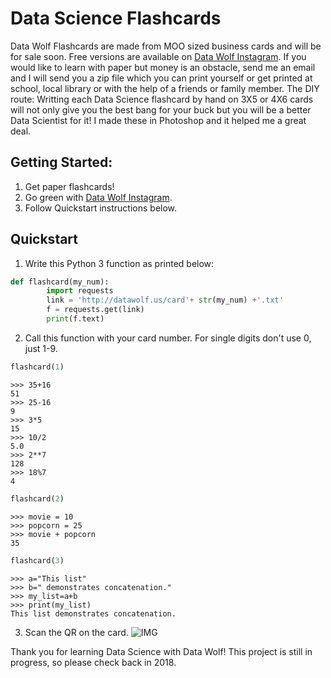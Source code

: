 # Data Science Flashcards
Data Wolf Flashcards are made from MOO sized business cards and will be for sale soon. Free versions are available on [Data Wolf Instagram](https://www.instagram.com/datawolf.us/). If you would like to learn with paper but money is an obstacle, send me an email and I will send you a zip file which you can print yourself or get printed at school, local library or with the help of a friends or family member. The DIY route: Writting each Data Science flashcard by hand on 3X5 or 4X6 cards will not only give you the best bang for your buck but you will be a better Data Scientist for it! I made these in Photoshop and it helped me a great deal.

## Getting Started:
1. Get paper flashcards!
2. Go green with [Data Wolf Instagram](https://www.instagram.com/datawolf.us/).
3. Follow Quickstart instructions below.

## Quickstart

1. Write this Python 3 function as printed below:

```python
def flashcard(my_num):
        import requests
        link = 'http://datawolf.us/card'+ str(my_num) +'.txt'
        f = requests.get(link)
        print(f.text)
```

2. Call this function with your card number. For single digits don't use 0, just 1-9.

```python
flashcard(1)
```

    >>> 35+16
    51
    >>> 25-16
    9
    >>> 3*5
    15
    >>> 10/2
    5.0
    >>> 2**7
    128
    >>> 18%7
    4



```python
flashcard(2)
```

    >>> movie = 10
    >>> popcorn = 25
    >>> movie + popcorn
    35
    



```python
flashcard(3)
```

    >>> a="This list"
    >>> b=" demonstrates concatenation."
    >>> my_list=a+b
    >>> print(my_list)
    This list demonstrates concatenation.
    

3. Scan the QR on the card.
![IMG](https://github.com/data-wolf/data-wolf.github.io/blob/master/img/Screen%20Shot.png?raw=true)

Thank you for learning Data Science with Data Wolf!
This project is still in progress, so please check back in 2018.
